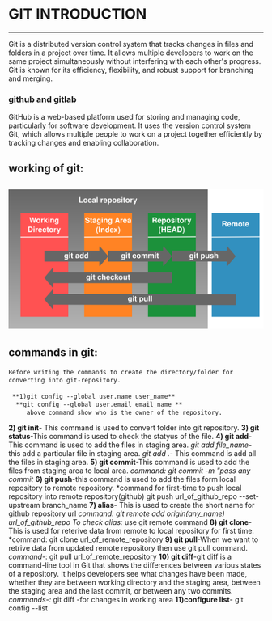   # GIT INTRODUCTION
-----------------------------------------------------------------------------------------------
 Git is a distributed version control system that tracks changes in files and folders in a project over time. It allows multiple 
 developers to work on the same project simultaneously without interfering with each other's progress. Git is known for its efficiency, 
 flexibility, and robust support for branching and merging. 

 ### github and gitlab
  GitHub is a web-based platform used for storing and managing code, particularly for software development. It uses the version control      system Git, which allows multiple people to work on a project together efficiently by tracking changes and enabling collaboration. 

  ## working of git:
  ![ working_of_git](featured.png)
--------------------------------------------------------------------------------------------------------------------------------------
  ## commands in git:
    Before writing the commands to create the directory/folder for converting into git-repository.
    
     **1)git config --global user.name user_name**
      **git config --global user.email email_name **
         above command show who is the owner of the repository.

   **2) git init**- This command is used to convert folder into git repository.
   **3) git status**-This command is used to check the statyus of the file.
   **4) git add**- This command is used to add the files in staging area.
           *git add file_name*-this add a particular file in staging area.
           *git add .*- This command is add all the files in staging area.
   **5) git commit**-This command is used to add the files from staging area to local area.
          *command: git commit -m "pass any commit*
   **6) git push**-this command is used to add the files form local repository to remote repository.
            *command for first-time to push local repository into remote repository(github)
                  git push url_of_github_repo --set-upstream branch_name
   **7) alias**- This is used to create the short name for github repository url
            *command: git remote add origin(any_name) url_of_github_repo*
            *To check alias:* use git remote command
   **8) git clone**-This is used for reterive data from remote to local repository for first time.
             *command: git clone url_of_remote_repository
   **9) git pull**-When we want to retrive data from updated remote repository then use git pull command.
             *command-*: git pull url_of_remote_repository
   **10) git diff**-git diff is a command-line tool in Git that shows the differences between various states of a repository. It helps          developers see what changes have been made, whether they are between working directory and the staging area, between the 
        staging area and the last commit, or between any two commits.
            *commands-:* git diff -for changes in working area
    **11)configure list**- git config --list
    
    
    
      
        
   
    
